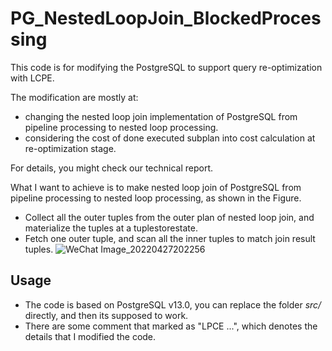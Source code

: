 # PG_NestedLoopJoin_BlockedProcessing
This code is for modifying the PostgreSQL to support query re-optimization with LCPE.

The modification are mostly at: 
* changing the nested loop join implementation of PostgreSQL from pipeline processing to nested loop processing.
* considering the cost of done executed subplan into cost calculation at re-optimization stage.


For details, you might check our technical report.



 What I want to achieve is to make nested loop join of PostgreSQL from pipeline processing to nested loop processing, as shown in the Figure.
 * Collect all the outer tuples from the outer plan of nested loop join, and materialize the tuples at a tuplestorestate.
 * Fetch one outer tuple, and scan all the inner tuples to match join result tuples.
 ![WeChat Image_20220427202256](https://user-images.githubusercontent.com/52020936/165517189-22b4be00-31b8-4d64-a5ee-bc24e7692c20.png)






## Usage
 * The code is based on PostgreSQL v13.0, you can replace the folder *src/* directly, and then its supposed to work. 
 * There are some comment that marked as "LPCE ...", which denotes the details that I modified the code.





